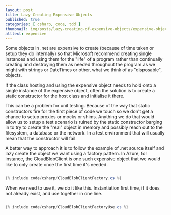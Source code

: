 ```yaml
---
layout: post
title: Lazy Creating Expensive Objects
published: true
categories: [ csharp, code, tdd ]
thumbnail: img/posts/lazy-creating-of-expensive-objects/expensive-object-420x255.jpg
alttext: expensive
---
```


Some objects in .net are expensive to create (because of time taken or setup they do internally) so that 
Microsoft recommend creating single instances and using them for the "life" of a program rather than 
continually creating and destroying them as needed throughout the program as we might with strings or 
DateTimes or other, what we think of as "disposable", objects. 

If the class hosting and using the expensive object needs to hold onto a single instance of the expensive object, 
often the solution is to create a static constructor for the host class and initialise it there. 

This can be a problem for unit testing. Because of the way that static constructors fire for the first piece of 
code we touch so we don't get a chance to setup proxies or mocks or shims. Anything we do that would allow us to 
setup a test scenario is ruined by the static constructor barging in to try to create the "real" object in 
memory and possibly reach out to the filesystem, a database or the network. In a test environment that will usually 
mean that the constructor will fail. 

A better way to approach it is to follow the example of .net source itself and lazy create the object we want using a 
factory pattern. In Azure, for instance, the CloudBlobClient is one such expensive object that we would like to only 
create once the first time it's needed.


~~~csharp

{% include code/csharp/CloudBlobClientFactory.cs %}

~~~

When we need to use it, we do it like this. Instantiation first time, if it does not already exist, and use together
in one line.

~~~csharp

{% include code/csharp/CloudBlobClientFactoryUse.cs %}

~~~
